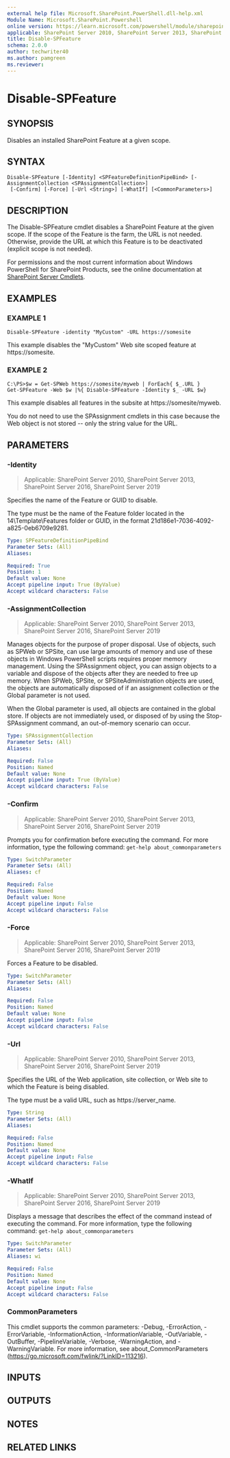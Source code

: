 ```yaml
---
external help file: Microsoft.SharePoint.PowerShell.dll-help.xml
Module Name: Microsoft.SharePoint.Powershell
online version: https://learn.microsoft.com/powershell/module/sharepoint-server/disable-spfeature
applicable: SharePoint Server 2010, SharePoint Server 2013, SharePoint Server 2016, SharePoint Server 2019
title: Disable-SPFeature
schema: 2.0.0
author: techwriter40
ms.author: pamgreen
ms.reviewer:
---
```


# Disable-SPFeature

## SYNOPSIS

Disables an installed SharePoint Feature at a given scope.


## SYNTAX

```
Disable-SPFeature [-Identity] <SPFeatureDefinitionPipeBind> [-AssignmentCollection <SPAssignmentCollection>]
 [-Confirm] [-Force] [-Url <String>] [-WhatIf] [<CommonParameters>]
```

## DESCRIPTION
The Disable-SPFeature cmdlet disables a SharePoint Feature at the given scope.
If the scope of the Feature is the farm, the URL is not needed.
Otherwise, provide the URL at which this Feature is to be deactivated (explicit scope is not needed).

For permissions and the most current information about Windows PowerShell for SharePoint Products, see the online documentation at [SharePoint Server Cmdlets](https://learn.microsoft.com/powershell/sharepoint/sharepoint-server/sharepoint-server-cmdlets).

## EXAMPLES

### EXAMPLE 1
```
Disable-SPFeature -identity "MyCustom" -URL https://somesite
```

This example disables the "MyCustom" Web site scoped feature at   https://somesite.

### EXAMPLE 2
```
C:\PS>$w = Get-SPWeb https://somesite/myweb | ForEach{ $_.URL }
Get-SPFeature -Web $w |%{ Disable-SPFeature -Identity $_ -URL $w}
```

This example disables all features in the subsite at https://somesite/myweb.

You do not need to use the SPAssignment cmdlets in this case because the Web object is not stored -- only the string value for the URL.

## PARAMETERS

### -Identity

> Applicable: SharePoint Server 2010, SharePoint Server 2013, SharePoint Server 2016, SharePoint Server 2019

Specifies the name of the Feature or GUID to disable.

The type must be the name of the Feature folder located in the 14\Template\Features folder or GUID, in the format 21d186e1-7036-4092-a825-0eb6709e9281.

```yaml
Type: SPFeatureDefinitionPipeBind
Parameter Sets: (All)
Aliases:

Required: True
Position: 1
Default value: None
Accept pipeline input: True (ByValue)
Accept wildcard characters: False
```

### -AssignmentCollection

> Applicable: SharePoint Server 2010, SharePoint Server 2013, SharePoint Server 2016, SharePoint Server 2019

Manages objects for the purpose of proper disposal.
Use of objects, such as SPWeb or SPSite, can use large amounts of memory and use of these objects in Windows PowerShell scripts requires proper memory management.
Using the SPAssignment object, you can assign objects to a variable and dispose of the objects after they are needed to free up memory.
When SPWeb, SPSite, or SPSiteAdministration objects are used, the objects are automatically disposed of if an assignment collection or the Global parameter is not used.

When the Global parameter is used, all objects are contained in the global store.
If objects are not immediately used, or disposed of by using the Stop-SPAssignment command, an out-of-memory scenario can occur.

```yaml
Type: SPAssignmentCollection
Parameter Sets: (All)
Aliases:

Required: False
Position: Named
Default value: None
Accept pipeline input: True (ByValue)
Accept wildcard characters: False
```

### -Confirm

> Applicable: SharePoint Server 2010, SharePoint Server 2013, SharePoint Server 2016, SharePoint Server 2019

Prompts you for confirmation before executing the command.
For more information, type the following command: `get-help about_commonparameters`

```yaml
Type: SwitchParameter
Parameter Sets: (All)
Aliases: cf

Required: False
Position: Named
Default value: None
Accept pipeline input: False
Accept wildcard characters: False
```

### -Force

> Applicable: SharePoint Server 2010, SharePoint Server 2013, SharePoint Server 2016, SharePoint Server 2019

Forces a Feature to be disabled.

```yaml
Type: SwitchParameter
Parameter Sets: (All)
Aliases:

Required: False
Position: Named
Default value: None
Accept pipeline input: False
Accept wildcard characters: False
```

### -Url

> Applicable: SharePoint Server 2010, SharePoint Server 2013, SharePoint Server 2016, SharePoint Server 2019

Specifies the URL of the Web application, site collection, or Web site to which the Feature is being disabled.

The type must be a valid URL, such as https://server_name.

```yaml
Type: String
Parameter Sets: (All)
Aliases:

Required: False
Position: Named
Default value: None
Accept pipeline input: False
Accept wildcard characters: False
```

### -WhatIf

> Applicable: SharePoint Server 2010, SharePoint Server 2013, SharePoint Server 2016, SharePoint Server 2019

Displays a message that describes the effect of the command instead of executing the command.
For more information, type the following command: `get-help about_commonparameters`

```yaml
Type: SwitchParameter
Parameter Sets: (All)
Aliases: wi

Required: False
Position: Named
Default value: None
Accept pipeline input: False
Accept wildcard characters: False
```

### CommonParameters
This cmdlet supports the common parameters: -Debug, -ErrorAction, -ErrorVariable, -InformationAction, -InformationVariable, -OutVariable, -OutBuffer, -PipelineVariable, -Verbose, -WarningAction, and -WarningVariable. For more information, see about_CommonParameters (https://go.microsoft.com/fwlink/?LinkID=113216).

## INPUTS

## OUTPUTS

## NOTES

## RELATED LINKS
